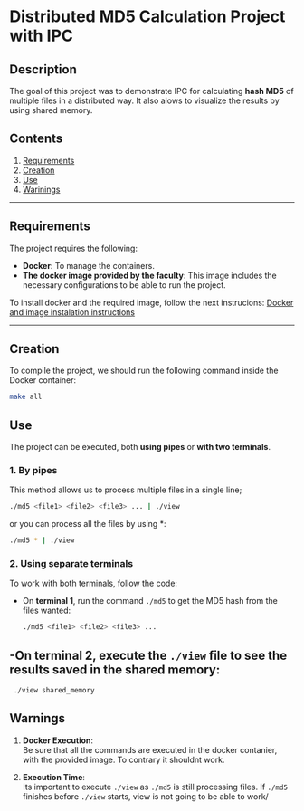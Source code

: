 # Distributed MD5 Calculation Project with IPC


## Description
The goal of this project was to demonstrate IPC for calculating **hash MD5** of multiple files in a distributed way. It also alows to visualize the results by using shared memory.

## Contents
1. [Requirements](#requirements)
2. [Creation](#creation)
3. [Use](#use)
4. [Warinings](#warnings)

---

## Requirements

The project requires the following:

- **Docker**: To manage the containers.
- **The docker image provided by the faculty**: This image includes the necessary configurations to be able to run the project.

To install docker and the required image, follow the next instrucions:
[Docker and image instalation instructions](https://github.com/alejoaquili/ITBA-72.11-SO/blob/main/docker/README.md/)

---

## Creation

To compile the project, we should run the following command inside the Docker container:

```bash
make all
```

## Use

The project can be executed, both **using pipes** or **with two terminals**.

### 1. By pipes

This method allows us to process multiple files in a single line;

```bash
./md5 <file1> <file2> <file3> ... | ./view
```
or you can process all the files by using *:

```bash
./md5 * | ./view
```

### 2. Using separate terminals

To work with both terminals, follow the code:

- On **terminal 1**, run the command `./md5` to get the MD5 hash from the files wanted:

  ```bash
  ./md5 <file1> <file2> <file3> ...
  ```
-On **terminal 2**, execute the `./view` file to see the results saved in the shared memory:
- 
 ```bash
  ./view shared_memory
  ```

##  Warnings

1. **Docker Execution**:  
   Be sure that all the commands are executed in the docker contanier, with the provided image. To contrary it shouldnt work.

2. **Execution Time**:  
   Its important to execute `./view` as `./md5` is still processing files. If `./md5` finishes before `./view` starts, view is not going to be able to work/


